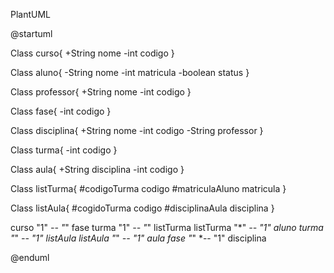 PlantUML

@startuml

Class curso{
    +String nome
    -int codigo
}

Class aluno{
    -String nome
    -int matricula
    -boolean status
}

Class professor{
    +String nome
    -int codigo
}

Class fase{
    -int codigo
}

Class disciplina{
    +String nome
    -int codigo
    -String professor
}

Class turma{
    -int codigo
}

Class aula{
    +String disciplina
    -int codigo
}

Class listTurma{
    #codigoTurma codigo
    #matriculaAluno matricula
}

Class listAula{
    #cogidoTurma codigo
    #disciplinaAula disciplina
}

curso "1" *-- "*" fase
turma "1" *-- "*" listTurma
listTurma "*" *-- "1" aluno
turma "*" *-- "1" listAula
listAula "*" *-- "1" aula
fase "*" *-- "1" disciplina




@enduml
